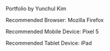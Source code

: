 Portfolio by Yunchul Kim

Recommended Browser: Mozilla Firefox

Recommended Mobile Device: Pixel 5

Recommended Tablet Device: iPad
